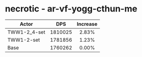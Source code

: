 # necrotic - ar-vf-yogg-cthun-me
| Actor | DPS | Increase |
|---|:---:|:---:|
|TWW1-2_4-set|1810025|2.83%|
|TWW1-2-set|1781856|1.23%|
|Base|1760262|0.00%|
